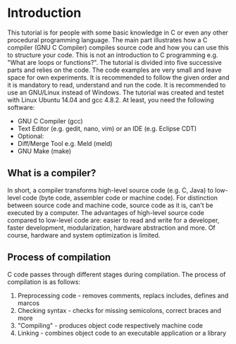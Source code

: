 Introduction
============

This tutorial is for people with some basic knowledge in C or even any other procedural programming language. The main
part illustrates how a C compiler (GNU C Compiler) compiles source code and how you can use this to structure your code. 
This is not an introduction to C programming e.g. "What are loops or functions?".
The tutorial is divided into five successive parts and relies on the code. The code examples are very small and leave 
space for own experiments. It is recommended to follow the given order and it is mandatory to read, understand and run 
the code.
It is recommended to use an GNU/Linux instead of Windows. The tutorial was created and testet with Linux Ubuntu 14.04 
and gcc 4.8.2. At least, you need the following software:

* GNU C Compiler (gcc)
* Text Editor (e.g. gedit, nano, vim) or an IDE (e.g. Eclipse CDT)
* Optional:
 * Diff/Merge Tool e.g. Meld (meld)
 * GNU Make (make)


What is a compiler?
-------------------

In short, a compiler transforms high-level source code (e.g. C, Java) to low-level code (byte code, assembler code or 
machine code). For distinction between source code and machine code, source code as it is, can't be executed by a 
computer. The advantages of high-level source code compared to low-level code are: easier to read and write for a 
developer, faster development, modularization, hardware abstraction and more. Of course, hardware and system 
optimization is limited.


Process of compilation
----------------------

C code passes through different stages during compilation. The process of compilation is as follows:

1. Preprocessing code - removes comments, replacs includes, defines and marcos
2. Checking syntax - checks for missing semicolons, correct braces and more
3. "Compiling" - produces object code respectively machine code
4. Linking - combines object code to an executable application or a library
